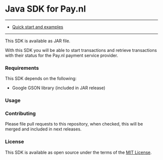 # Java SDK for Pay.nl

---

- [Quick start and examples](#usage)

---

This SDK is available as JAR file.

With this SDK you will be able to start transactions and retrieve transactions with their status for the Pay.nl payment service provider.

### Requirements

This SDK depends on the following:
* Google GSON library (included in JAR release)


### Usage


### Contributing

Please file pull requests to this repository, when checked, this will be merged and included in next releases.


### License

This SDK is available as open source under the terms of the [MIT License](http://opensource.org/licenses/MIT).
